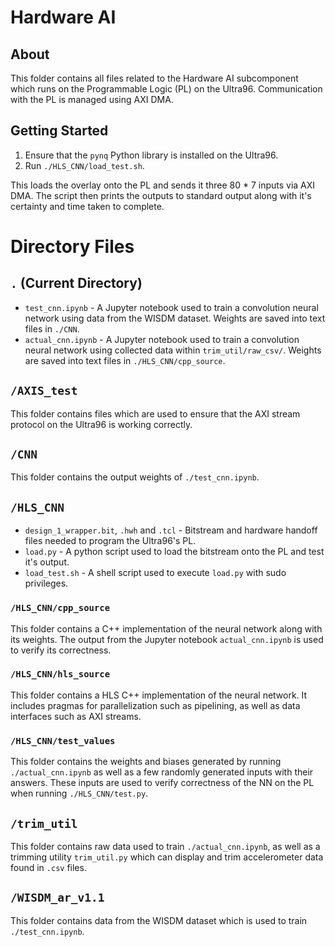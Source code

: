 # Hardware AI

## About

This folder contains all files related to the Hardware AI subcomponent which runs on the Programmable Logic (PL) on the Ultra96. Communication with the PL is managed using AXI DMA.

## Getting Started

1. Ensure that the `pynq` Python library is installed on the Ultra96.
2. Run `./HLS_CNN/load_test.sh`. 

This loads the overlay onto the PL and sends it three 80 * 7 inputs via AXI DMA. The script then prints the outputs to standard output along with it's certainty and time taken to complete.

# Directory Files

## `.` (Current Directory)

* `test_cnn.ipynb` - A Jupyter notebook used to train a convolution neural network using data from the WISDM dataset. Weights are saved into text files in `./CNN`.
* `actual_cnn.ipynb` - A Jupyter notebook used to train a convolution neural network using collected data within `trim_util/raw_csv/`. Weights are saved into text files in `./HLS_CNN/cpp_source`.

## `/AXIS_test`

This folder contains files which are used to ensure that the AXI stream protocol on the Ultra96 is working correctly.

## `/CNN`

This folder contains the output weights of `./test_cnn.ipynb`.

## `/HLS_CNN`

* `design_1_wrapper.bit`, `.hwh` and `.tcl` - Bitstream and hardware handoff files needed to program the Ultra96's PL.
* `load.py` - A python script used to load the bitstream onto the PL and test it's output.
* `load_test.sh` - A shell script used to execute `load.py` with sudo privileges.

### `/HLS_CNN/cpp_source`

This folder contains a C++ implementation of the neural network along with its weights. The output from the Jupyter notebook `actual_cnn.ipynb` is used to verify its correctness.

### `/HLS_CNN/hls_source`

This folder contains a HLS C++ implementation of the neural network. It includes pragmas for parallelization such as pipelining, as well as data interfaces such as AXI streams.

### `/HLS_CNN/test_values`

This folder contains the weights and biases generated by running `./actual_cnn.ipynb` as well as a few randomly generated inputs with their answers. These inputs are used to verify correctness of the NN on the PL when running `./HLS_CNN/test.py`.

## `/trim_util`

This folder contains raw data used to train `./actual_cnn.ipynb`, as well as a trimming utility `trim_util.py` which can display and trim accelerometer data found in `.csv` files.

## `/WISDM_ar_v1.1`

This folder contains data from the WISDM dataset which is used to train `./test_cnn.ipynb`.
